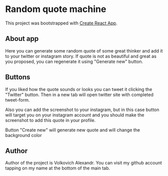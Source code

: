 # Random quote machine

This project was bootstrapped with [Create React App](https://github.com/facebook/create-react-app).

## About app

Here you can generate some random quote of some great thinker and add it to your twitter or instagram story.
If quote is not as beautiful and great as you proposed, you can regenerate it using "Generate new" button.

## Buttons

If you liked how the quote sounds or looks you can tweet it clicking the "Twitter" button. Then in a new tab will open twitter site with completed tweet-form.

Also you can add the screenshot to your instagram, but in this case button will target you on your instagram account and you should make the screenshot to add this quote in your profile.

Button "Create new" will generate new quote and will change the background color

## Author
Author of the project is Volkovich Alexandr. You can visit my github account tapping on my name at the bottom of the main tab.
